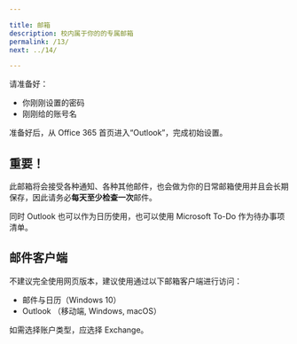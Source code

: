 ```yaml
---

title: 邮箱
description: 校内属于你的的专属邮箱
permalink: /13/
next: ../14/

---
```


请准备好：

- 你刚刚设置的密码
- 刚刚给的账号名

准备好后，从 Office 365 首页进入“Outlook”，完成初始设置。

## 重要！

此邮箱将会接受各种通知、各种其他邮件，也会做为你的日常邮箱使用并且会长期保存，因此请务必**每天至少检查一次**邮件。

同时 Outlook 也可以作为日历使用，也可以使用 Microsoft To-Do 作为待办事项清单。

## 邮件客户端

不建议完全使用网页版本，建议使用通过以下邮箱客户端进行访问：

- 邮件与日历（Windows 10）
- Outlook （移动端, Windows, macOS）

如需选择账户类型，应选择 Exchange。
